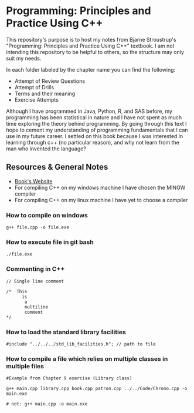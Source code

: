 # Programming: Principles and Practice Using C++
This repository's purpose is to host my notes from Bjarne Stroustrup's "Programming: Principles and Practice Using C++" textbook. I am not intending this repository to be helpful to others, so the structure may only suit my needs.

In each folder labeled by the chapter name you can find the following:
+ Attempt of Review Questions
+ Attempt of Drills
+ Terms and their meaning
+ Exercise Attempts

Although I have programmed in Java, Python, R, and SAS before, my programming has been statistical in nature and I have not spent as much time exploring the theory behind programming. By going through this text I hope to cement my understanding of programming fundamentals that I can use in my future career. I settled on this book because I was interested in learning through c++ (no particular reason), and why not learn from the man who invented the language? 

## Resources & General Notes
+ [Book's Website](http://www.stroustrup.com/Programming/)
+ For compiling C++ on my windows machine I have chosen the MINGW compiler
+ For compiling C++ on my linux machine I have yet to choose a compiler

### How to compile on windows
```
g++ file.cpp -o file.exe
```

### How to execute file in git bash

```
./file.exe
```

### Commenting in C++
```
// Single line comment

/*  This
      is
       a
       multiline
       comment
*/
```

### How to load the standard library facilities
```
#include "../../../std_lib_facilities.h"; // path to file
```

### How to compile a file which relies on multiple classes in multiple files
```
#Example from Chapter 9 exercise (Library class)

g++ main.cpp library.cpp book.cpp patron.cpp ../../Code/Chrono.cpp -o main.exe

# not: g++ main.cpp -o main.exe

```

